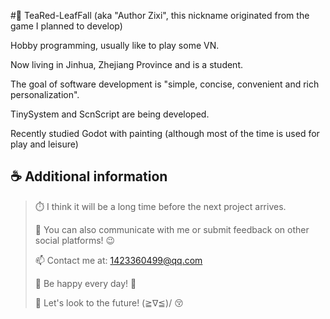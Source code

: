 #🍂 TeaRed-LeafFall (aka "Author Zixi", this nickname originated from the game I planned to develop)

Hobby programming, usually like to play some VN.

Now living in Jinhua, Zhejiang Province and is a student.

The goal of software development is "simple, concise, convenient and rich personalization".

TinySystem and ScnScript are being developed.

Recently studied Godot with painting (although most of the time is used for play and leisure)

## ☕ Additional information
>
> ⏱️ I think it will be a long time before the next project arrives.
>
> 💬 You can also communicate with me or submit feedback on other social platforms! 😉
>
> 📫 Contact me at: 1423360499@qq.com
>
> 🎇 Be happy every day! 🎉
>
> 🌈 Let's look to the future! (≧∇≦)/ 😚
